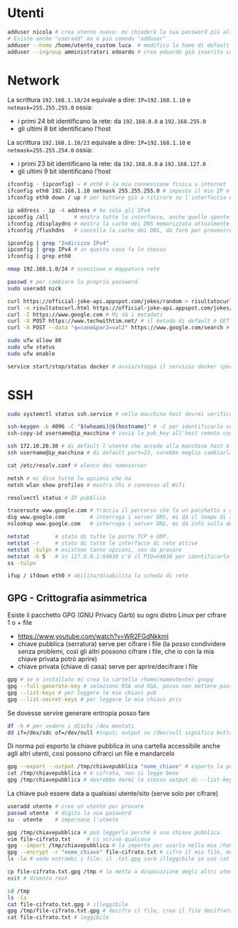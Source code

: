 # Utenti
```bash
adduser nicola # crea utente nuovo: mi chiederà la sua password più altre info opzionali
# Esiste anche "useradd" ma è più comodo "adduser" 
adduser --home /home/utente_custom luca  # modifica la home di default di luca (sarebbe stata /home/luca)
adduser --ingroup amministratori edoardo # crea edoardo già inserito in un gruppo
```


# Network
La scrittura `192.168.1.10/24` equivale a dire: `IP=192.168.1.10` e `netmask=255.255.255.0` ossia:
- i primi 24 bit identificano la rete: da `192.168.0.0` a `192.168.255.0`
- gli ultimi 8 bit identificano l'host

La scrittura `192.168.1.10/23` equivale a dire: `IP=192.168.1.10` e `netmask=255.255.254.0` ossia:
- i primi 23 bit identificano la rete: da `192.168.0.0` a `192.168.127.0` 
- gli ultimi 9 bit identificano l'host

```bash
ifconfig - (ipconfig) - # eth0 è la mia connessione fisica a internet 
ifconfig eth0 192.168.1.10 netmask 255.255.255.0 # imposto il mio IP e netmask sulla mia eth0
ifconfig eth0 down / up # per buttare giù o ritirare su l'interfaccia eth0

ip address - ip -4 address # ho solo gli IPv4 
ipconfig /all        # mostra tutte le interfacce, anche quelle spente
ifconfig /displaydns # mostra la cache dei DNS memorizzata attualmente sul sistema
ifconfig /flushdns   # cancella la cache dei DNS, da fare per prevenire attacchi cache-poisoning

ipconfig | grep "Indirizzo IPv4"
ipconfig | grep IPv4 # in questo caso fa lo stesso
ifconfig | grep eth0

nmap 192.168.1.0/24 # scanzione e mappatura rete
```

```bash
passwd # per cambiare la propria password
sudo useradd nick

curl https://official-joke-api.appspot.com/jokes/random > risultatocurl.html
curl -o risultatocurl.html https://official-joke-api.appspot.com/jokes/ten # stessa cosa, stampa su un output
curl -I https://www.google.com # Mi dà i metadati
curl -X POST https://www.techwithtim.net/ # il metodo di default è GET
curl -X POST --data "q=cane&par2=val2" https://www.google.com/search # posso passargli dei parametri in POST

sudo ufw allow 80
sudo ufw status
sudo ufw enable

service start/stop/status docker # avvia/stoppa il servizio docker (per esempio)
```

# SSH
```bash
sudo systemctl status ssh.service # nella macchina host dovrei verificare che SSH sia attivo

ssh-keygen -b 4096 -C "$(whoami)@$(hostname)" # -C per identificarla con un commento e ci scrivo utente@host
ssh-copy-id username@ip_macchina # invia la pub_key all'host remoto così ci potremo collegare in SSH

ssh 172.10.20.30 # di default l'utente che accede alla macchina host è lo stesso della macchina client
ssh username@ip_macchina # di default port=22, sarebbe meglio cambiarla per la sicurezza
```

```bash
cat /etc/resolv.conf # elenco dei nameserver

netsh # mi dice tutte le opzioni che ha
netsh wlan show profiles # mostra chi è connesso al Wifi

resolvectl status # IP pubblico
```

```bash
traceroute www.google.com # traccia il percorso che fa un pacchetto x giungere alla destinazione
dig www.google.com        # interroga i server DNS, mi dà il tempo di attesa x giungere alla destinazione
nslookup www.google.com   # interroga i server DNS, mi dà info sulla destinazione
```

```bash
netstat        # stato di tutte le porte TCP e UDP.
netstat -r     # stato di tutte le interfacce di rete attive
netstat -tulpn # esistono tante opzioni, son da provare
netstat -b 5   # in 127.0.0.1:64038 c'è il PID=64038 per identificarlo se voglio killarlo
ss -tulpn
```

```bash
ifup / ifdown eth0 # abilita/disabilita la scheda di rete
```



## GPG - Crittografia asimmetrica 
Esiste il pacchetto GPG (GNU Privacy Garb) su ogni distro Linux per cifrare 1 o + file
- https://www.youtube.com/watch?v=WR2FGdNkkmI
- chiave pubblica (serratura) serve per cifrare i file (la posso condividere senza problemi, così gli altri possono cifrare i file, che io con la mia chiave privata potrò aprire)
- chiave privata (chiave di casa) serve per aprire/decifrare i file
```bash
gpg # se è installato mi crea la cartella /home/nomeutente/.gnupg
gpg --full-generate-key # seleziono RSA and RSA, posso non mettere passphrase
gpg --list-keys # per leggere le mie chiavi pub
gpg --list-secret-keys # per leggere le mie chiavi priv
```
Se dovesse servire generare entropia posso fare
```bash
df -h # per vedere i dischi /dev montati
dd if=/dev/sdc of=/dev/null #input; output su /dev/null significa buttare ciò che gli si copia dentro. E' un trucco, lo usiamo nei cron ad esempio
```
Di norma poi esporto la chiave pubblica in una cartella accessibile anche agli altri utenti, 
così possono cifrarci un file e mandarcelo
```bash
gpg --export --output /tmp/chiavepubblica "nome_chiave" # esporto la pubkey in un file
cat /tmp/chiavepubblica # è cifrata, non si legge bene
gpg /tmp/chiavepubblica # dovrebbe darmi lo stesso output di --list-keys
```

La chiave può essere data a qualsiasi utente/sito (serve solo per cifrare)
```bash
useradd utente # creo un utente per provare
passwd utente  # digito la sua password
su - utente    # impersono l'utente

gpg /tmp/chiavepubblica # può leggerla perchè è una chiave pubblica
vim file-cifrato.txt     # ci scrivo qualcosa
gpg --import /tmp/chiavepubblica # la importo per usarla nella mia /home/utente/.gnupg
gpg --encrypt -r "nome_chiave" file-cifrato.txt # cifro il mio file, me lo crea nella stessa cartella
ls -la # vedo entrambi i file: il .txt.gpg sarà illeggibile se uso cat

cp file-cifrato.txt.gpg /tmp # lo metto a disposizione degli altri utenti
exit # divento root

cd /tmp
ls -la
cat file-cifrato.txt.gpg # illeggibile
gpg /tmp/file-cifrato.txt.gpg # decifro il file, crea il file decifrato
cat file-cifrato.txt # leggibile
```



